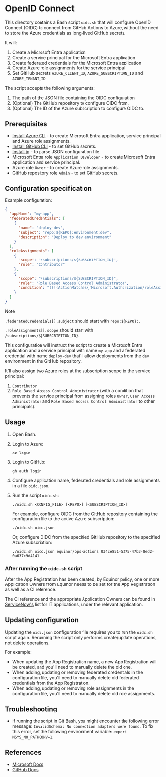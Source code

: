 # OpenID Connect

This directory contains a Bash script `oidc.sh` that will configure OpenID Connect (OIDC) to connect from GitHub Actions to Azure, without the need to store the Azure credentials as long-lived GitHub secrets.

It will:

1. Create a Microsoft Entra application
1. Create a service principal for the Microsoft Entra application
1. Create federated credentials for the Microsoft Entra application
1. Create Azure role assignments for the service principal
1. Set GitHub secrets `AZURE_CLIENT_ID`, `AZURE_SUBSCRIPTION_ID` and `AZURE_TENANT_ID`

The script accepts the following arguments:

1. The path of the JSON file containing the OIDC configuration
1. (Optional) The GitHub repository to configure OIDC from.
1. (Optional) The ID of the Azure subscription to configure OIDC to.

## Prerequisites

- [Install Azure CLI](https://docs.microsoft.com/en-us/cli/azure/install-azure-cli) - to create Microsoft Entra application, service principal and Azure role assignments.
- [Install GitHub CLI](https://cli.github.com) - to set GitHub secrets.
- [Install jq](https://stedolan.github.io/jq/download/) - to parse JSON configuration file.
- Microsoft Entra role `Application Developer` - to create Microsoft Entra application and service principal.
- Azure role `Owner` - to create Azure role assignments.
- GitHub repository role `Admin` - to set GitHub secrets.

## Configuration specification

Example configuration:

```json
{
  "appName": "my-app",
  "federatedCredentials": [
    {
      "name": "deploy-dev",
      "subject": "repo:${REPO}:environment:dev",
      "description": "Deploy to dev environment"
    }
  ],
  "roleAssignments": [
    {
      "scope": "/subscriptions/${SUBSCRIPTION_ID}",
      "role": "Contributor"
    },
    {
      "scope": "/subscriptions/${SUBSCRIPTION_ID}",
      "role": "Role Based Access Control Administrator",
      "condition": "((!(ActionMatches{'Microsoft.Authorization/roleAssignments/write'})) OR (@Request[Microsoft.Authorization/roleAssignments:RoleDefinitionId] ForAnyOfAllValues:GuidNotEquals {8e3af657-a8ff-443c-a75c-2fe8c4bcb635, 18d7d88d-d35e-4fb5-a5c3-7773c20a72d9, f58310d9-a9f6-439a-9e8d-f62e7b41a168})) AND ((!(ActionMatches{'Microsoft.Authorization/roleAssignments/delete'})) OR (@Resource[Microsoft.Authorization/roleAssignments:RoleDefinitionId] ForAnyOfAllValues:GuidNotEquals {8e3af657-a8ff-443c-a75c-2fe8c4bcb635, 18d7d88d-d35e-4fb5-a5c3-7773c20a72d9, f58310d9-a9f6-439a-9e8d-f62e7b41a168}))"
    }
  ]
}
```

> [!Note]
>
> `.federatedCredentials[].subject` should start with `repo:${REPO}:`.
>
> `.roleAssignments[].scope` should start with `/subscriptions/${SUBSCRIPTION_ID}`.

This configuration will instruct the script to create a Microsoft Entra application and a service principal with name `my-app` and a federated credential with name `deploy-dev` that'll allow deployments from the `dev` environment in the GitHub repository.

It'll also assign two Azure roles at the subscription scope to the service principal:

1. `Contributor`
1. `Role Based Access Control Administrator` (with a condition that prevents the service principal from assigning roles `Owner`, `User Access Administrator` and `Role Based Access Control Administrator` to other principals).

## Usage

1. Open Bash.

1. Login to Azure:

    ```console
    az login
    ```

1. Login to GitHub:

    ```console
    gh auth login
    ```

1. Configure application name, federated credentials and role assignments in a file `oidc.json`.

1. Run the script `oidc.sh`:

    ```console
    ./oidc.sh <CONFIG_FILE> [<REPO>] [<SUBSCRIPTION_ID>]
    ```

    For example, configure OIDC from the GitHub repository containing the configuration file to the active Azure subscription:

    ```console
    ./oidc.sh oidc.json
    ```

    Or, configure OIDC from the specified GitHub repository to the specified Azure subscription:

    ```console
    ./oidc.sh oidc.json equinor/ops-actions 034ce851-5375-47b3-8ed2-0a637c9d4141
    ```

### After running the `oidc.sh` script

After the App Registration has been created, by Equinor policy, one or more Application Owners from Equinor needs to be set for the App Registration as well as a CI reference.

The CI reference and the appropriate Application Owners can be found in [ServiceNow's](https://equinor.service-now.com/selfservice?id=cmdb_ci_list&table=cmdb_ci_spkg&spa=1&filter=operational_statusNOT%20IN2,5&p=1) list for IT applications, under the relevant application.

## Updating configuration

Updating the `oidc.json` configuration file requires you to run the `oidc.sh` script again.
Rerunning the script only performs create/update operations, not delete operations.

For example:

- When updating the App Registration name, a new App Registration will be created, and you'll need to manually delete the old one.
- When adding, updating or removing federated credentials in the configuration file, you'll need to manually delete old federated credentials from the App Registration.
- When adding, updating or removing role assignments in the configuration file, you'll need to manually delete old role assignments.

## Troubleshooting

- If running the script in Git Bash, you might encounter the following error message: `InvalidSchema: No connection adapters were found`. To fix this error, set the following environment variable: `export MSYS_NO_PATHCONV=1`.

## References

- [Microsoft Docs](https://docs.microsoft.com/en-us/azure/developer/github/connect-from-azure)
- [GitHub Docs](https://docs.github.com/en/actions/deployment/security-hardening-your-deployments/configuring-openid-connect-in-azure)
